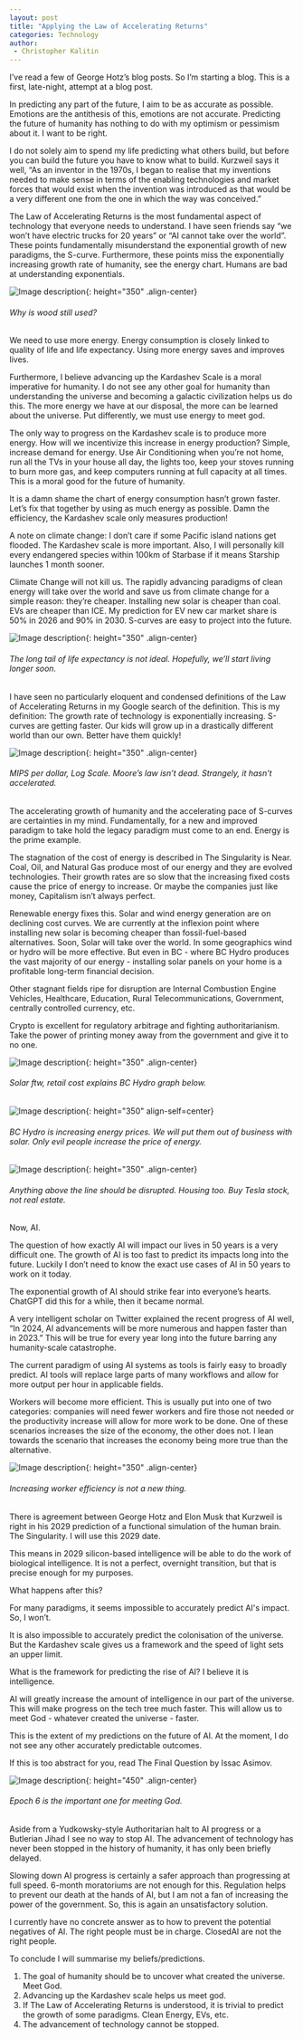 ```yaml
---
layout: post
title: "Applying the Law of Accelerating Returns"
categories: Technology
author:
 - Christopher Kalitin
---
```

<head>
    <meta property="og:title" content="Applying the Law of Accelerating Returns">
    <meta property="og:image" content="https://ckalitin.github.io/assets/images/2023-09-22/image1.png">
</head>

I’ve read a few of George Hotz’s blog posts. So I’m starting a blog.
This is a first, late-night, attempt at a blog post.

In predicting any part of the future, I aim to be as accurate as possible. Emotions are the antithesis of this, emotions are not accurate. Predicting the future of humanity has nothing to do with my optimism or pessimism about it. I want to be right.

I do not solely aim to spend my life predicting what others build, but before you can build the future you have to know what to build. Kurzweil says it well, “As an inventor in the 1970s, I began to realise that my inventions needed to make sense in terms of the enabling technologies and market forces that would exist when the invention was introduced as that would be a very different one from the one in which the way was conceived.” 

The Law of Accelerating Returns is the most fundamental aspect of technology that everyone needs to understand. I have seen friends say “we won’t have electric trucks for 20 years” or “AI cannot take over the world”. These points fundamentally misunderstand the exponential growth of new paradigms, the S-curve. Furthermore, these points miss the exponentially increasing growth rate of humanity, see the energy chart. Humans are bad at understanding exponentials.

![Image description]({{site.url}}/assets/images/2023-09-22/image1.png){: height="350" .align-center}

###### Why is wood still used?

We need to use more energy. Energy consumption is closely linked to quality of life and life expectancy. Using more energy saves and improves lives.

Furthermore, I believe advancing up the Kardashev Scale is a moral imperative for humanity. I do not see any other goal for humanity than understanding the universe and becoming a galactic civilization helps us do this. The more energy we have at our disposal, the more can be learned about the universe. Put differently, we must use energy to meet god. 

The only way to progress on the Kardashev scale is to produce more energy. How will we incentivize this increase in energy production? Simple, increase demand for energy. Use Air Conditioning when you’re not home, run all the TVs in your house all day, the lights too, keep your stoves running to burn more gas, and keep computers running at full capacity at all times. This is a moral good for the future of humanity.

It is a damn shame the chart of energy consumption hasn’t grown faster. Let’s fix that together by using as much energy as possible. Damn the efficiency, the Kardashev scale only measures production!

A note on climate change: I don’t care if some Pacific island nations get flooded. The Kardashev scale is more important. Also, I will personally kill every endangered species within 100km of Starbase if it means Starship launches 1 month sooner.

Climate Change will not kill us. The rapidly advancing paradigms of clean energy will take over the world and save us from climate change for a simple reason: they’re cheaper. Installing new solar is cheaper than coal. EVs are cheaper than ICE. My prediction for EV new car market share is 50% in 2026 and 90% in 2030. S-curves are easy to project into the future.

![Image description]({{site.url}}/assets/images/2023-09-22/image2.png){: height="350" .align-center}

###### The long tail of life expectancy is not ideal. Hopefully, we’ll start living longer soon.

I have seen no particularly eloquent and condensed definitions of the Law of Accelerating Returns in my Google search of the definition. This is my definition: The growth rate of technology is exponentially increasing. S-curves are getting faster. Our kids will grow up in a drastically different world than our own. Better have them quickly!

![Image description]({{site.url}}/assets/images/2023-09-22/image3.png){: height="350" .align-center}

###### MIPS per dollar, Log Scale. Moore’s law isn’t dead. Strangely, it hasn’t accelerated.

The accelerating growth of humanity and the accelerating pace of S-curves are certainties in my mind. Fundamentally, for a new and improved paradigm to take hold the legacy paradigm must come to an end. Energy is the prime example.

The stagnation of the cost of energy is described in The Singularity is Near. Coal, Oil, and Natural Gas produce most of our energy and they are evolved technologies. Their growth rates are so slow that the increasing fixed costs cause the price of energy to increase. Or maybe the companies just like money, Capitalism isn’t always perfect.

Renewable energy fixes this. Solar and wind energy generation are on declining cost curves. We are currently at the inflexion point where installing new solar is becoming cheaper than fossil-fuel-based alternatives. Soon, Solar will take over the world. In some geographics wind or hydro will be more effective. But even in BC - where BC Hydro produces the vast majority of our energy - installing solar panels on your home is a profitable long-term financial decision.

Other stagnant fields ripe for disruption are Internal Combustion Engine Vehicles, Healthcare, Education, Rural Telecommunications, Government, centrally controlled currency, etc. 

Crypto is excellent for regulatory arbitrage and fighting authoritarianism. Take the power of printing money away from the government and give it to no one.

![Image description]({{site.url}}/assets/images/2023-09-22/image4.png){: height="350" .align-center}

###### Solar ftw, retail cost explains BC Hydro graph below.

![Image description]({{site.url}}/assets/images/2023-09-22/image5.png){: height="350" align-self=center}

###### BC Hydro is increasing energy prices. We will put them out of business with solar. Only evil people increase the price of energy.

![Image description]({{site.url}}/assets/images/2023-09-22/image6.png){: height="350" .align-center}

###### Anything above the line should be disrupted. Housing too. Buy Tesla stock, not real estate.

Now, AI.

The question of how exactly AI will impact our lives in 50 years is a very difficult one. The growth of AI is too fast to predict its impacts long into the future. Luckily I don’t need to know the exact use cases of AI in 50 years to work on it today.

The exponential growth of AI should strike fear into everyone’s hearts. ChatGPT did this for a while, then it became normal.

A very intelligent scholar on Twitter explained the recent progress of AI well, “In 2024, AI advancements will be more numerous and happen faster than in 2023.” This will be true for every year long into the future barring any humanity-scale catastrophe.

The current paradigm of using AI systems as tools is fairly easy to broadly predict. AI tools will replace large parts of many workflows and allow for more output per hour in applicable fields. 

Workers will become more efficient. This is usually put into one of two categories: companies will need fewer workers and fire those not needed or the productivity increase will allow for more work to be done. One of these scenarios increases the size of the economy, the other does not. I lean towards the scenario that increases the economy being more true than the alternative.

![Image description]({{site.url}}/assets/images/2023-09-22/image7.png){: height="350" .align-center}

###### Increasing worker efficiency is not a new thing.

There is agreement between George Hotz and Elon Musk that Kurzweil is right in his 2029 prediction of a functional simulation of the human brain. The Singularity. I will use this 2029 date.

This means in 2029 silicon-based intelligence will be able to do the work of biological intelligence. It is not a perfect, overnight transition, but that is precise enough for my purposes.

What happens after this?

For many paradigms, it seems impossible to accurately predict AI's impact. So, I won’t.

It is also impossible to accurately predict the colonisation of the universe. But the Kardashev scale gives us a framework and the speed of light sets an upper limit.

What is the framework for predicting the rise of AI? I believe it is intelligence.

AI will greatly increase the amount of intelligence in our part of the universe. This will make progress on the tech tree much faster. This will allow us to meet God - whatever created the universe - faster. 

This is the extent of my predictions on the future of AI. At the moment, I do not see any other accurately predictable outcomes.

If this is too abstract for you, read The Final Question by Issac Asimov. 

![Image description]({{site.url}}/assets/images/2023-09-22/image8.png){: height="450" .align-center}

###### Epoch 6 is the important one for meeting God.

Aside from a Yudkowsky-style Authoritarian halt to AI progress or a Butlerian Jihad I see no way to stop AI. The advancement of technology has never been stopped in the history of humanity, it has only been briefly delayed.

Slowing down AI progress is certainly a safer approach than progressing at full speed. 6-month moratoriums are not enough for this. Regulation helps to prevent our death at the hands of AI, but I am not a fan of increasing the power of the government. So, this is again an unsatisfactory solution.

I currently have no concrete answer as to how to prevent the potential negatives of AI. The right people must be in charge. ClosedAI are not the right people.

To conclude I will summarise my beliefs/predictions.

1. The goal of humanity should be to uncover what created the universe. Meet God.
2. Advancing up the Kardashev scale helps us meet god.
3. If The Law of Accelerating Returns is understood, it is trivial to predict the growth of some paradigms. Clean Energy, EVs, etc.
4. The advancement of technology cannot be stopped.